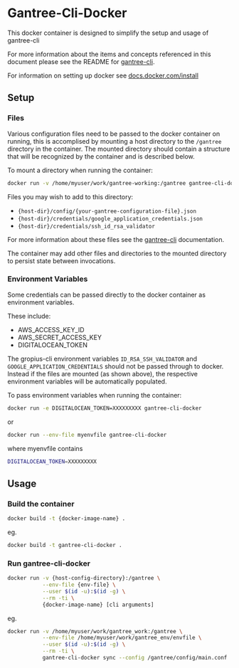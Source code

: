 # Gantree-Cli-Docker #

This docker container is designed to simplify the setup and usage of gantree-cli

For more information about the items and concepts referenced in this document
please see the README for [gantree-cli](https://github.com/morelazers/gantree-cli).

For information on setting up docker see [docs.docker.com/install](https://docs.docker.com/install)

## Setup ##

### Files ###

Various configuration files need to be passed to the docker container on running, this is accomplised by mounting a host directory to the `/gantree` directory in the container. The mounted directory should contain a structure that will be recognized by the container and is described below.

To mount a directory when running the container:

``` bash
docker run -v /home/myuser/work/gantree-working:/gantree gantree-cli-docker
```

Files you may wish to add to this directory:

- `{host-dir}/config/{your-gantree-configuration-file}.json`
- `{host-dir}/credentials/google_application_credentials.json`
- `{host-dir}/credentials/ssh_id_rsa_validator`

For more information about these files see the [gantree-cli](https://github.com/morelazers/gantree-cli) documentation.

The container may add other files and directories to the mounted directory to persist state between invocations.

### Environment Variables ###

Some credentials can be passed directly to the docker container as environment variables.

These include:

- AWS_ACCESS_KEY_ID
- AWS_SECRET_ACCESS_KEY
- DIGITALOCEAN_TOKEN

The gropius-cli environment variables `ID_RSA_SSH_VALIDATOR` and `GOOGLE_APPLICATION_CREDENTIALS` should not be passed through to docker. Instead if the files are mounted (as shown above), the respective environment variables will be automatically populated.

To pass environment variables when running the container:

``` bash
docker run -e DIGITALOCEAN_TOKEN=XXXXXXXXX gantree-cli-docker
```

or

``` bash
docker run --env-file myenvfile gantree-cli-docker
```

where myenvfile contains

``` bash
DIGITALOCEAN_TOKEN=XXXXXXXXX
```

## Usage ##

### Build the container ###

``` bash
docker build -t {docker-image-name} .
```

eg.

``` bash
docker build -t gantree-cli-docker .
```

### Run gantree-cli-docker ###

``` bash
docker run -v {host-config-directory}:/gantree \
           --env-file {env-file} \
           --user $(id -u):$(id -g) \
           --rm -ti \
           {docker-image-name} [cli arguments]
```

eg.

``` bash
docker run -v /home/myuser/work/gantree_work:/gantree \
           --env-file /home/myuser/work/gantree_env/envfile \
           --user $(id -u):$(id -g) \
           --rm -ti \
           gantree-cli-docker sync --config /gantree/config/main.conf
```
